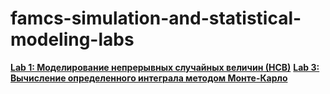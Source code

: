 # famcs-simulation-and-statistical-modeling-labs
[**Lab 1: Моделирование непрерывных случайных величин (НСВ)**](https://github.com/vetasavitskaya/famcs-simulation-and-statistical-modeling-labs/tree/main/lab-01-standard-normal_distribution)
[**Lab 3: Вычисление определенного интеграла методом Монте-Карло**](https://github.com/vetasavitskaya/famcs-simulation-and-statistical-modeling-labs/tree/main/lab-02-monte_carlo_integration)
